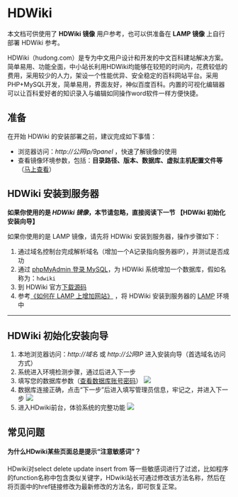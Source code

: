 # HDWiki

本文档可供使用了 **HDWiki 镜像** 用户参考，也可以供准备在 **LAMP 镜像** 上自行部署 HDWiki 参考。

HDWiki（hudong.com）是专为中文用户设计和开发的中文百科建站解决方案。简单易用、功能全面，中小站长利用HDWiki均能够在较短的时间内，花费较低的费用，采用较少的人力，架设一个性能优异、安全稳定的百科网站平台。采用PHP+MySQL开发，简单易用，界面友好，神似百度百科。内置的可视化编辑器可以让百科爱好者的知识录入与编辑如同操作word软件一样方便快捷。

## 准备

在开始 HDWiki 的安装部署之前，建议完成如下事情：

* 浏览器访问：*http://公网ip/9panel* ，快速了解镜像的使用
* 查看镜像环境参数，包括：**目录路径、版本、数据库、虚拟主机配置文件等** （[马上查看](https://support.websoft9.com/docs/lamp/zh/stack-components.html)）

## HDWiki 安装到服务器

**如果你使用的是 *HDWiki 镜像*，本节请忽略，直接阅读下一节 【HDWiki 初始化安装向导】**

如果你使用的是 LAMP 镜像，请先将 HDWiki 安装到服务器，操作步骤如下：

1. 通过域名控制台完成解析域名（增加一个A记录指向服务器IP），并测试是否成功
2. 通过 [phpMyAdmin 登录 MySQL](https://support.websoft9.com/docs/lamp/zh/admin-mysql.html)，为 HDWiki 系统增加一个数据库，假如名称为：`hdwiki`
3. 到 HDWiki 官方[下载源码](http://kaiyuan.hudong.com/)
4. 参考[《如何在 LAMP 上增加网站》](https://support.websoft9.com/docs/lamp/zh/solution-deployment.html#安装第二个网站) ，将 HDWiki 安装到服务器的 [LAMP](https://support.websoft9.com/docs/lamp/zh/) 环境中

---

## HDWiki 初始化安装向导

1. 本地浏览器访问：*http://域名* 或 *http://公网IP* 进入安装向导（首选域名访问方式）
2. 系统进入环境检测步骤，通过后进入下一步
3. 填写您的数据库参数（[查看数据库账号密码](https://support.websoft9.com/docs/lamp/zh/stack-accounts.html)）
   ![](https://libs.websoft9.com/Websoft9/DocsPicture/zh/hdwiki/hdwiki-install-setpw-websoft9.png)
4. 数据库连接正确，点击“下一步”后进入填写管理员信息，牢记之，并进入下一步
   ![](https://libs.websoft9.com/Websoft9/DocsPicture/zh/hdwiki/hdwiki-install-setadmin-websoft9.png)
5. 进入HDwiki前台，体验系统的完整功能
   ![](https://libs.websoft9.com/Websoft9/DocsPicture/zh/hdwiki/hdwiki-install-frontpage-websoft9.png)

## 常见问题

#### 为什么HDwiki某些页面总是提示“注意敏感词”？

HDwiki对select delete update insert from 等一些敏感词进行了过滤，比如程序的function名称中包含类似关键字，HDwiki站长可通过修改该方法名称，然后在将页面中的href链接修改为最新修改的方法名，即可恢复正常。